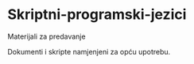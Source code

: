 # Skriptni-programski-jezici
Materijali za predavanje

Dokumenti i skripte namjenjeni za opću upotrebu.
